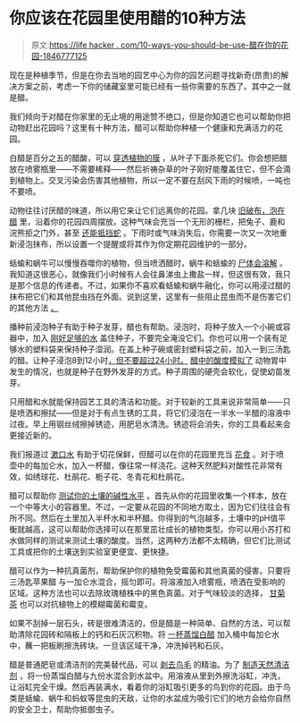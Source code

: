 # 你应该在花园里使用醋的10种方法

> 原文:[https://life hacker . com/10-ways-you-should-be-use-醋在你的花园-1846777125](https://lifehacker.com/10-ways-you-should-be-using-vinegar-in-your-garden-1846777125)

现在是种植季节，但是在你去当地的园艺中心为你的园艺问题寻找新奇(昂贵)的解决方案之前，考虑一下你的储藏室里可能已经有一些你需要的东西了。其中之一就是醋。

我们倾向于对醋在你家里的无止境的用途赞不绝口，但是你知道它也可以帮助你把动物赶出花园吗？这里有十种方法，醋可以帮助你种植一个健康和充满活力的花园。

白醋是百分之五的醋酸，可以 [穿透植物的膜](https://www.gardeningknowhow.com/garden-how-to/info/use-vinegar-in-gardens.htm) ，从叶子下面杀死它们。你会想把醋放在喷雾瓶里——不需要稀释——然后祈祷杂草的叶子刚好能覆盖住它，但不会滴到植物上。交叉污染会伤害其他植物，所以一定不要在刮风下雨的时候喷，一吨也不要喷。

动物往往讨厌醋的味道，所以用它来让它们远离你的花园。拿几块 [旧破布，泡在醋](https://askannamoseley.com/2012/03/vinegar-tips-gardening/) 里，沿着你的花园四周摆放。这种气味会充当一个无形的栅栏，把兔子、鹿和浣熊拒之门外，甚至 [还能抵挡蛇](https://www.callnorthwest.com/2019/04/home-remedies-to-keep-snakes-away/#:~:text=Vinegar%3A%20Vinegar%20is%20effective%20at,for%20a%20natural%20snake%20repellent.) 。下雨时或气味消失后，你需要一次又一次地重新浸泡抹布，所以设置一个提醒或将其作为你定期花园维护的一部分。

蛞蝓和蜗牛可以慢慢吞噬你的植物，但当喷洒醋时，蜗牛和蛞蝓的 [尸体会溶解](https://expandusceramics.com/qa/will-vinegar-kill-slugs.html) 。我知道这很恶心，就像我们小时候有人会往鼻涕虫上撒盐一样，但这很有效，我只是那个信息的传递者。不过，如果你不喜欢看蛞蝓和蜗牛融化，你可以用浸过醋的抹布把它们和其他昆虫挡在外面。说到这里，这里有一些阻止昆虫而不是伤害它们的其他方法 [。](https://dengarden.com/gardening/get-rid-of-snails-slugs-in-water-tanks-aquarium-garden)

播种前浸泡种子有助于种子发芽，醋也有帮助。浸泡时，将种子放入一个小碗或容器中，加入 [刚好足够的水](https://www.planetnatural.com/soak-seeds/) 盖住种子，不要完全淹没它们。你也可以用一个装有足够水的塑料袋来保持种子湿润。在盖上种子碗或密封塑料袋之前，加入一到三汤匙的醋。让种子浸泡8到12小时[，但不要超过24小时。](https://www.planetnatural.com/soak-seeds/) [醋中的酸度模拟了](https://www.planetnatural.com/soak-seeds/) 动物胃中发生的情况，也就是种子在野外发芽的方式。种子周围的硬壳会软化，促使幼苗发芽。

只用醋和水就能保持园艺工具的清洁和功能。对于较新的工具来说非常简单——只是喷洒和擦拭——但是对于有点生锈的工具，将它们浸泡在一半水一半醋的溶液中过夜。早上用钢丝绒擦掉锈迹，用肥皂水清洗。锈迹将会消失，你的工具看起来会更接近新的。

我们报道过 [漱口水](https://lifehacker.com/15-household-uses-for-mouthwash-outside-of-your-mouth-1846761495/slides/9) 有助于切花保鲜，但醋可以在你的花园里充当 [花食](https://vinegartips.com/2015/06/08/think-pink-blue/#:~:text=To%20increase%20the%20acidity%20of,blue%20blooms%20from%20turning%20pink.) 。对于喷壶中的每加仑水，加入一杯醋，像往常一样浇花。这种天然肥料对酸性花非常有效，如绣球花、杜鹃花、栀子花、冬青花和杜鹃花。

醋可以帮助你 [测试你的土壤的碱性水平](https://www.thespruce.com/how-to-test-soil-acidity-alkalinity-without-a-test-kit-1388584#:~:text=Add%201%2F2%20cup%20of,with%20something%20alkaline%20(soil).) 。首先从你的花园里收集一个样本，放在一个中等大小的容器里。不过，一定要从花园的不同地方取土，因为它们往往会有所不同。然后在土里加入半杯水和半杯醋。你得到的气泡越多，土壤中的pH值平衡就越高，这可以帮助你选择可以在那里茁壮成长的植物类型。你可以用小苏打和水做同样的测试来测试土壤的酸度。当然，这两种方法都不太精确，但它们比测试工具或把你的土壤送到实验室更便宜、更快捷。

醋可以作为一种抗真菌剂，帮助保护你的植物免受霉菌和其他真菌的侵害。只要将三汤匙苹果醋 与一加仑水混合，摇匀即可。将溶液加入喷雾瓶，喷洒在受影响的区域。这种方法也可以去除玫瑰植株中的黑色真菌。对于气味较淡的选择， [甘菊茶](https://www.ugaoo.com/knowledge-center/plant-fungal-infection-control/#:~:text=Apple%20Cider%20Vinegar%3A,plant%2C%20without%20causing%20any%20harm.) 也可以对抗植物上的模糊霉菌和霉变。

如果不刮掉一层石头，砖是很难清洁的，但是醋是一种简单、自然的方法，可以帮助清除花园砖和隔板上的钙和石灰沉积物。将 [一杯蒸馏白醋](https://www.hunker.com/12603077/how-to-remove-lime-deposits-from-red-brick) 加入桶中每加仑水中，蘸一把板刷擦洗砖块。一旦该区域干净，冲洗掉钙和石灰。

醋是普通肥皂或清洁剂的完美替代品，可以 [剥去鸟毛](https://www.audubon.org/news/why-you-should-keep-your-birdbath-clean#:~:text=To%20keep%20your%20birdbath%20fresh,keep%20it%20from%20bugging%20up.) 的精油。为了 [制造天然清洁剂](https://thebirdfoodstore.com/2014/07/31/follow-these-tips-on-how-to-clean-your-birdbath/) ，将一份蒸馏白醋与九份水混合到水盆中。用溶液从里到外擦洗浴缸，冲洗，让浴缸完全干燥。然后再装满水，看着你的浴缸吸引更多的鸟到你的花园。由于鸟类是蛞蝓、蜗牛和蚂蚁等昆虫的天敌，让你的水盆成为吸引它们的地方会给你自然的安全卫士，帮助你抵御虫子。